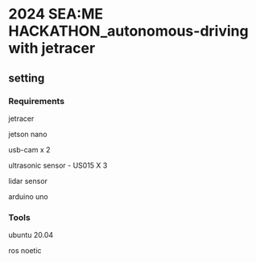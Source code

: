 # 2024 SEA:ME HACKATHON_autonomous-driving with jetracer


## setting


### Requirements

jetracer

jetson nano

usb-cam x 2

ultrasonic sensor - US015  X 3

lidar sensor

arduino uno


### Tools

ubuntu 20.04

ros noetic

